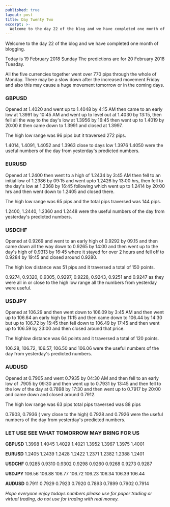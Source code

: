 ```yaml
---
published: true
layout: post
title: Day Twenty Two
excerpt: >-
  Welcome to the day 22 of the blog and we have completed one month of blogging.
---
```

Welcome to the day 22 of the blog and we have completed one month of blogging.

Today is 19 February 2018 Sunday The predictions are for 20 February 2018 Tuesday.

All the five currencies together went over 770 pips through the whole of Monday. There may be a slow down after the increased movement Friday and also this may cause a huge movement tomorrow or in the coming days. 

### GBPUSD  

Opened at 1.4020 and went up to 1.4048 by 4:15 AM then came to an early low at 1.3991 by 10:45 AM and went up to level out at 1.4030 by 13:15, then fell all the way to the day's low at 1.3956 by 16:45 then went up to 1.4019 by 20:00 it then came down to 1.3991 and closed at 1.3997.

The high low range was 96 pips but it traversed 272 pips.

1.4014, 1.4091, 1.4052 and 1.3963 close to days low 1.3976 1.4050 were the useful numbers of the day from yesterday's
predicted numbers.

### EURUSD

Opened at 1.2400 then went to a high of 1.2434 by 3:45 AM then fell to an initial low of 1.2386 by 09:15 and went upto 1.2426 by 13:00 hrs, then fell to the day's low at 1.2368 by 16:45 following which went up to 1.2414 by 20:00 hrs and then went down to 1.2405 and closed there.

The high low range was 65 pips and the total pips traversed was 144 pips.

1.2400, 1.2440, 1.2360 and 1.2448 were the useful numbers of the day from yesterday's predicted numbers.

### USDCHF 

Opened at 0.9269 and went to an early high of 0.9292 by 09.15 and then came down all the way down to 0.9265 by 14:00 and then went up to the day's high of 0.9313 by 16:45 where it stayed for over 2 hours and fell off to 0.9284 by 19:45 and closed around 0.9280.

The high low distance was 51 pips and it traversed a total of 150 points.

0.9274, 0.9320, 0.9305, 0.9297, 0.9228, 0.9243, 0.9251 and 0.9247 as they were all in or close to the high low range 
all the numbers from yesterday were useful.

### USDJPY 

Opened at 106.29 and then went down to 106.09 by 3:45 AM and then went up to 106.64 an early high by 11:15 and then came down to 106.44 by 14:30 but up to 106.72 by 15:45 then fell down to 106.49 by 17:45 and then went up to 106.59 by 23:00 and then closed around that price.

The highlow distance was 64 points and it traversed a total of 120 points. 

106.28, 106.72, 106.57, 106.50 and 106.06 were the useful numbers of the day from yesterday's predicted numbers.

### AUDUSD 

Opened at 0.7905 and went 0.7935 by 04:30 AM and then fell to an early low of .7905 by 09:30 and then went up to 0.7931 by 13:45 and then fell to the low of the day at 0.7898 by 17:30 and then went up to 0.7917 by 20:00 and came down and closed around 0.7912.

The high low range was 63 pips total pips traversed was 88 pips

0.7903, 0.7936 ( very close to the high) 0.7928 and 0.7926 were the useful numbers of the day from yesterday's predicted numbers.


### LET USE SEE WHAT TOMORROW MAY BRING FOR US

**GBPUSD** 1.3998    1.4045    1.4029    1.4021    1.3952    1.3967    1.3975    1.4001  

**EURUSD** 1.2405    1.2439    1.2428    1.2422    1.2371    1.2382    1.2388    1.2401  

**USDCHF** 0.9285    0.9310    0.9302    0.9298    0.9260    0.9268    0.9273    0.9287 

**USDJPY** 106.56  106.88    106.77    106.72    106.23    106.34    106.39    106.44 
 
**AUDUSD** 0.7911    0.7929    0.7923    0.7920    0.7893    0.7899    0.7902    0.7914

_Hope everyone enjoy todays numbers please use for paper trading or virtual trading, do not use for trading with real money._
